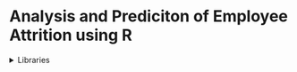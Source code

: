 # Analysis and Prediciton of Employee Attrition using R
<details>
  <summary>Libraries</summary>
  
  - dplyr(data manipulation)
</details>


